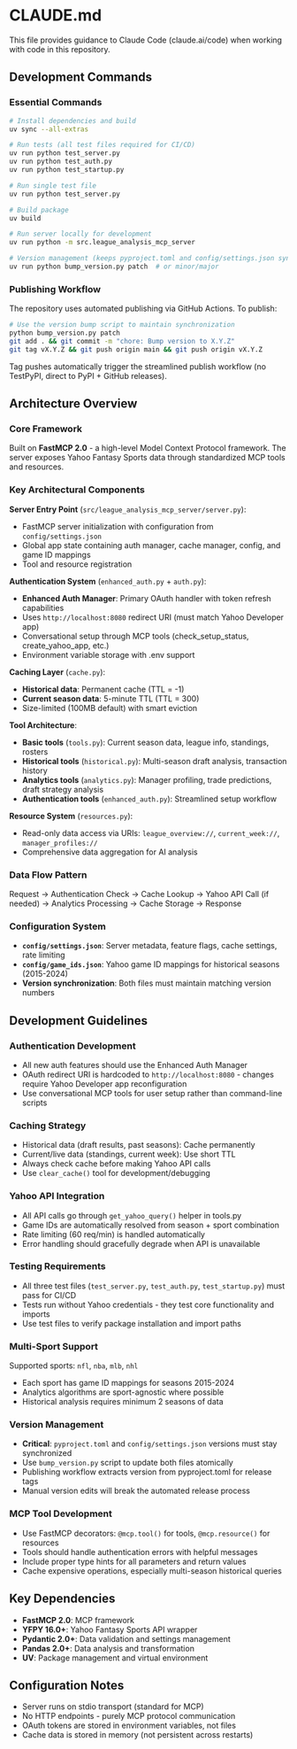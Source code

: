 # CLAUDE.md

This file provides guidance to Claude Code (claude.ai/code) when working with code in this repository.

## Development Commands

### Essential Commands
```bash
# Install dependencies and build
uv sync --all-extras

# Run tests (all test files required for CI/CD)
uv run python test_server.py
uv run python test_auth.py
uv run python test_startup.py

# Run single test file
uv run python test_server.py

# Build package
uv build

# Run server locally for development
uv run python -m src.league_analysis_mcp_server

# Version management (keeps pyproject.toml and config/settings.json synchronized)
uv run python bump_version.py patch  # or minor/major
```

### Publishing Workflow
The repository uses automated publishing via GitHub Actions. To publish:
```bash
# Use the version bump script to maintain synchronization
python bump_version.py patch
git add . && git commit -m "chore: Bump version to X.Y.Z"
git tag vX.Y.Z && git push origin main && git push origin vX.Y.Z
```

Tag pushes automatically trigger the streamlined publish workflow (no TestPyPI, direct to PyPI + GitHub releases).

## Architecture Overview

### Core Framework
Built on **FastMCP 2.0** - a high-level Model Context Protocol framework. The server exposes Yahoo Fantasy Sports data through standardized MCP tools and resources.

### Key Architectural Components

**Server Entry Point** (`src/league_analysis_mcp_server/server.py`):
- FastMCP server initialization with configuration from `config/settings.json`
- Global app state containing auth manager, cache manager, config, and game ID mappings
- Tool and resource registration

**Authentication System** (`enhanced_auth.py` + `auth.py`):
- **Enhanced Auth Manager**: Primary OAuth handler with token refresh capabilities
- Uses `http://localhost:8080` redirect URI (must match Yahoo Developer app)
- Conversational setup through MCP tools (check_setup_status, create_yahoo_app, etc.)
- Environment variable storage with .env support

**Caching Layer** (`cache.py`):
- **Historical data**: Permanent cache (TTL = -1)
- **Current season data**: 5-minute TTL (TTL = 300)
- Size-limited (100MB default) with smart eviction

**Tool Architecture**:
- **Basic tools** (`tools.py`): Current season data, league info, standings, rosters
- **Historical tools** (`historical.py`): Multi-season draft analysis, transaction history
- **Analytics tools** (`analytics.py`): Manager profiling, trade predictions, draft strategy analysis
- **Authentication tools** (`enhanced_auth.py`): Streamlined setup workflow

**Resource System** (`resources.py`):
- Read-only data access via URIs: `league_overview://`, `current_week://`, `manager_profiles://`
- Comprehensive data aggregation for AI analysis

### Data Flow Pattern
Request → Authentication Check → Cache Lookup → Yahoo API Call (if needed) → Analytics Processing → Cache Storage → Response

### Configuration System
- **`config/settings.json`**: Server metadata, feature flags, cache settings, rate limiting
- **`config/game_ids.json`**: Yahoo game ID mappings for historical seasons (2015-2024)
- **Version synchronization**: Both files must maintain matching version numbers

## Development Guidelines

### Authentication Development
- All new auth features should use the Enhanced Auth Manager
- OAuth redirect URI is hardcoded to `http://localhost:8080` - changes require Yahoo Developer app reconfiguration
- Use conversational MCP tools for user setup rather than command-line scripts

### Caching Strategy
- Historical data (draft results, past seasons): Cache permanently
- Current/live data (standings, current week): Use short TTL
- Always check cache before making Yahoo API calls
- Use `clear_cache()` tool for development/debugging

### Yahoo API Integration
- All API calls go through `get_yahoo_query()` helper in tools.py
- Game IDs are automatically resolved from season + sport combination
- Rate limiting (60 req/min) is handled automatically
- Error handling should gracefully degrade when API is unavailable

### Testing Requirements
- All three test files (`test_server.py`, `test_auth.py`, `test_startup.py`) must pass for CI/CD
- Tests run without Yahoo credentials - they test core functionality and imports
- Use test files to verify package installation and import paths

### Multi-Sport Support
Supported sports: `nfl`, `nba`, `mlb`, `nhl`
- Each sport has game ID mappings for seasons 2015-2024
- Analytics algorithms are sport-agnostic where possible
- Historical analysis requires minimum 2 seasons of data

### Version Management
- **Critical**: `pyproject.toml` and `config/settings.json` versions must stay synchronized
- Use `bump_version.py` script to update both files atomically
- Publishing workflow extracts version from pyproject.toml for release tags
- Manual version edits will break the automated release process

### MCP Tool Development
- Use FastMCP decorators: `@mcp.tool()` for tools, `@mcp.resource()` for resources
- Tools should handle authentication errors with helpful messages
- Include proper type hints for all parameters and return values
- Cache expensive operations, especially multi-season historical queries

## Key Dependencies
- **FastMCP 2.0**: MCP framework
- **YFPY 16.0+**: Yahoo Fantasy Sports API wrapper  
- **Pydantic 2.0+**: Data validation and settings management
- **Pandas 2.0+**: Data analysis and transformation
- **UV**: Package management and virtual environment

## Configuration Notes
- Server runs on stdio transport (standard for MCP)
- No HTTP endpoints - purely MCP protocol communication
- OAuth tokens are stored in environment variables, not files
- Cache data is stored in memory (not persistent across restarts)